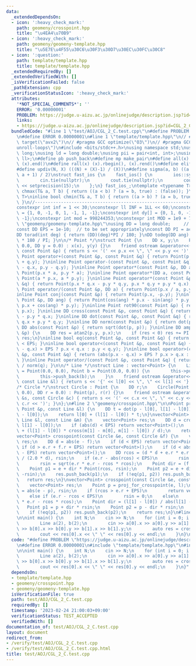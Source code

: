 ```yaml
---
data:
  _extendedDependsOn:
  - icon: ':heavy_check_mark:'
    path: geomeny/crosspoint.hpp
    title: "\u4EA4\u70B9"
  - icon: ':heavy_check_mark:'
    path: geomeny/geomeny-template.hpp
    title: "\u5E7E\u4F55\u30C6\u30F3\u30D7\u30EC\u30FC\u30C8"
  - icon: ':question:'
    path: template/template.hpp
    title: template/template.hpp
  _extendedRequiredBy: []
  _extendedVerifiedWith: []
  _isVerificationFailed: false
  _pathExtension: cpp
  _verificationStatusIcon: ':heavy_check_mark:'
  attributes:
    '*NOT_SPECIAL_COMMENTS*': ''
    ERROR: '0.00000001'
    PROBLEM: https://judge.u-aizu.ac.jp/onlinejudge/description.jsp?id=CGL_2_C
    links:
    - https://judge.u-aizu.ac.jp/onlinejudge/description.jsp?id=CGL_2_C
  bundledCode: "#line 1 \"test/AOJ/CGL_2_C.test.cpp\"\n#define PROBLEM \"https://judge.u-aizu.ac.jp/onlinejudge/description.jsp?id=CGL_2_C\"\
    \n#define ERROR 0.00000001\n#line 1 \"template/template.hpp\"\n// #pragma GCC\
    \ target(\"avx2\")\n// #pragma GCC optimize(\"O3\")\n// #pragma GCC optimize(\"\
    unroll-loops\")\n#include <bits/stdc++.h>\nusing namespace std;\nusing ll = long\
    \ long;\nusing ld = long double;\nusing pii = pair<int, int>;\nusing pll = pair<ll,\
    \ ll>;\n#define pb push_back\n#define mp make_pair\n#define all(x) (x).begin(),\
    \ (x).end()\n#define rall(x) (x).rbegin(), (x).rend()\n#define elif else if\n\
    #define updiv(N, X) (((N) + (X)-1) / (X))\n#define sigma(a, b) ((a + b) * (b -\
    \ a + 1) / 2)\nstruct fast_ios {\n    fast_ios() {\n        ios::sync_with_stdio(false);\n\
    \        cin.tie(nullptr);\n        cout.tie(nullptr);\n        cout << fixed\
    \ << setprecision(15);\n    };\n} fast_ios_;\ntemplate <typename T>\ninline bool\
    \ chmax(T& a, T b) { return ((a < b) ? (a = b, true) : (false)); }\ntemplate <typename\
    \ T>\ninline bool chmin(T& a, T b) { return ((a > b) ? (a = b, true) : (false));\
    \ }\n//----------------------------------------------------------------------------\n\
    constexpr int inf = 1 << 30;\nconstexpr ll INF = 1LL << 60;\nconstexpr int dx[]\
    \ = {1, 0, -1, 0, 1, -1, 1, -1};\nconstexpr int dy[] = {0, 1, 0, -1, 1, 1, -1,\
    \ -1};\nconstexpr int mod = 998244353;\nconstexpr int MOD = 1e9 + 7;\n#line 2\
    \ \"geomeny/geomeny-template.hpp\"\nusing DD = long double;     // to be set appropriately\n\
    const DD EPS = 1e-10;  // to be set appropriately\nconst DD PI = acosl(-1.0);\n\
    DD torad(int deg) { return (DD)(deg)*PI / 180; }\nDD todeg(DD ang) { return ang\
    \ * 180 / PI; }\n\n/* Point */\nstruct Point {\n    DD x, y;\n    Point(DD x =\
    \ 0.0, DD y = 0.0) : x(x), y(y) {}\n    friend ostream &operator<<(ostream &s,\
    \ const Point &p) { return s << '(' << p.x << \", \" << p.y << ')'; }\n};\ninline\
    \ Point operator+(const Point &p, const Point &q) { return Point(p.x + q.x, p.y\
    \ + q.y); }\ninline Point operator-(const Point &p, const Point &q) { return Point(p.x\
    \ - q.x, p.y - q.y); }\ninline Point operator*(const Point &p, DD a) { return\
    \ Point(p.x * a, p.y * a); }\ninline Point operator*(DD a, const Point &p) { return\
    \ Point(a * p.x, a * p.y); }\ninline Point operator*(const Point &p, const Point\
    \ &q) { return Point(p.x * q.x - p.y * q.y, p.x * q.y + p.y * q.x); }\ninline\
    \ Point operator/(const Point &p, DD a) { return Point(p.x / a, p.y / a); }\n\
    inline Point conj(const Point &p) { return Point(p.x, -p.y); }\ninline Point rot(const\
    \ Point &p, DD ang) { return Point(cos(ang) * p.x - sin(ang) * p.y, sin(ang) *\
    \ p.x + cos(ang) * p.y); }\ninline Point rot90(const Point &p) { return Point(-p.y,\
    \ p.x); }\ninline DD cross(const Point &p, const Point &q) { return p.x * q.y\
    \ - p.y * q.x; }\ninline DD dot(const Point &p, const Point &q) { return p.x *\
    \ q.x + p.y * q.y; }\ninline DD norm(const Point &p) { return dot(p, p); }\ninline\
    \ DD abs(const Point &p) { return sqrt(dot(p, p)); }\ninline DD amp(const Point\
    \ &p) {\n    DD res = atan2(p.y, p.x);\n    if (res < 0) res += PI * 2;\n    return\
    \ res;\n}\ninline bool eq(const Point &p, const Point &q) { return abs(p - q)\
    \ < EPS; }\ninline bool operator<(const Point &p, const Point &q) { return (abs(p.x\
    \ - q.x) > EPS ? p.x < q.x : p.y < q.y); }\ninline bool operator>(const Point\
    \ &p, const Point &q) { return (abs(p.x - q.x) > EPS ? p.x > q.x : p.y > q.y);\
    \ }\ninline Point operator/(const Point &p, const Point &q) { return p * conj(q)\
    \ / norm(q); }\n\n/* Line */\nstruct Line : vector<Point> {\n    Line(Point a\
    \ = Point(0.0, 0.0), Point b = Point(0.0, 0.0)) {\n        this->push_back(a);\n\
    \        this->push_back(b);\n    }\n    friend ostream &operator<<(ostream &s,\
    \ const Line &l) { return s << '{' << l[0] << \", \" << l[1] << '}'; }\n};\n\n\
    /* Circle */\nstruct Circle : Point {\n    DD r;\n    Circle(Point p = Point(0.0,\
    \ 0.0), DD r = 0.0) : Point(p), r(r) {}\n    friend ostream &operator<<(ostream\
    \ &s, const Circle &c) { return s << '(' << c.x << \", \" << c.y << \", \" <<\
    \ c.r << ')'; }\n};\n#line 2 \"geomeny/crosspoint.hpp\"\n\nPoint proj_for_crosspoint(const\
    \ Point &p, const Line &l) {\n    DD t = dot(p - l[0], l[1] - l[0]) / norm(l[1]\
    \ - l[0]);\n    return l[0] + (l[1] - l[0]) * t;\n}\nvector<Point> crosspoint(const\
    \ Line &l, const Line &m) {\n    vector<Point> res;\n    DD d = cross(m[1] - m[0],\
    \ l[1] - l[0]);\n    if (abs(d) < EPS) return vector<Point>();\n    res.push_back(l[0]\
    \ + (l[1] - l[0]) * cross(m[1] - m[0], m[1] - l[0]) / d);\n    return res;\n}\n\
    vector<Point> crosspoint(const Circle &e, const Circle &f) {\n    vector<Point>\
    \ res;\n    DD d = abs(e - f);\n    if (d < EPS) return vector<Point>();\n   \
    \ if (d > e.r + f.r + EPS) return vector<Point>();\n    if (d < abs(e.r - f.r)\
    \ - EPS) return vector<Point>();\n    DD rcos = (d * d + e.r * e.r - f.r * f.r)\
    \ / (2.0 * d), rsin;\n    if (e.r - abs(rcos) < EPS)\n        rsin = 0;\n    else\n\
    \        rsin = sqrt(e.r * e.r - rcos * rcos);\n    Point dir = (f - e) / d;\n\
    \    Point p1 = e + dir * Point(rcos, rsin);\n    Point p2 = e + dir * Point(rcos,\
    \ -rsin);\n    res.push_back(p1);\n    if (!eq(p1, p2)) res.push_back(p2);\n \
    \   return res;\n}\nvector<Point> crosspoint(const Circle &e, const Line &l) {\n\
    \    vector<Point> res;\n    Point p = proj_for_crosspoint(e, l);\n    DD rcos\
    \ = abs(e - p), rsin;\n    if (rcos > e.r + EPS)\n        return vector<Point>();\n\
    \    else if (e.r - rcos < EPS)\n        rsin = 0;\n    else\n        rsin = sqrt(e.r\
    \ * e.r - rcos * rcos);\n    Point dir = (l[1] - l[0]) / abs(l[1] - l[0]);\n \
    \   Point p1 = p + dir * rsin;\n    Point p2 = p - dir * rsin;\n    res.push_back(p1);\n\
    \    if (!eq(p1, p2)) res.push_back(p2);\n    return res;\n}\n#line 5 \"test/AOJ/CGL_2_C.test.cpp\"\
    \n\nint main() {\n    int N;\n    cin >> N;\n    for (int i = 0; i < N; i++) {\n\
    \        Line a(2), b(2);\n        cin >> a[0].x >> a[0].y >> a[1].x >> a[1].y\
    \ >> b[0].x >> b[0].y >> b[1].x >> b[1].y;\n        auto res = crosspoint(a, b);\n\
    \        cout << res[0].x << \" \" << res[0].y << endl;\n    }\n}\n"
  code: "#define PROBLEM \"https://judge.u-aizu.ac.jp/onlinejudge/description.jsp?id=CGL_2_C\"\
    \n#define ERROR 0.00000001\n#include \"template/template.hpp\"\n#include \"geomeny/crosspoint.hpp\"\
    \n\nint main() {\n    int N;\n    cin >> N;\n    for (int i = 0; i < N; i++) {\n\
    \        Line a(2), b(2);\n        cin >> a[0].x >> a[0].y >> a[1].x >> a[1].y\
    \ >> b[0].x >> b[0].y >> b[1].x >> b[1].y;\n        auto res = crosspoint(a, b);\n\
    \        cout << res[0].x << \" \" << res[0].y << endl;\n    }\n}"
  dependsOn:
  - template/template.hpp
  - geomeny/crosspoint.hpp
  - geomeny/geomeny-template.hpp
  isVerificationFile: true
  path: test/AOJ/CGL_2_C.test.cpp
  requiredBy: []
  timestamp: '2023-02-24 21:00:03+09:00'
  verificationStatus: TEST_ACCEPTED
  verifiedWith: []
documentation_of: test/AOJ/CGL_2_C.test.cpp
layout: document
redirect_from:
- /verify/test/AOJ/CGL_2_C.test.cpp
- /verify/test/AOJ/CGL_2_C.test.cpp.html
title: test/AOJ/CGL_2_C.test.cpp
---
```

